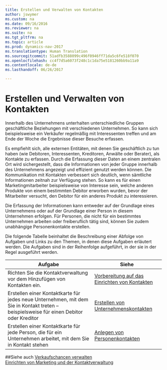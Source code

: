 ```yaml
---
title: Erstellen und Verwalten von Kontakten
author: jswymer
ms.custom: na
ms.date: 09/16/2016
ms.reviewer: na
ms.suite: na
ms.tgt_pltfrm: na
ms.topic: article
ms.prod: dynamics-nav-2017
ms.translationtype: Human Translation
ms.sourcegitcommit: 51adfb3588099c496f0946ff71da5c6fe518f070
ms.openlocfilehash: cc4f7d5a6073f248c1c1da75e5181260bb9a11a9
ms.contentlocale: de-de
ms.lasthandoff: 06/26/2017

---
```

# <a name="create-and-manage-contacts"></a>Erstellen und Verwalten von Kontakten
Innerhalb des Unternehmens unterhalten unterschiedliche Gruppen geschäftliche Beziehungen mit verschiedenen Unternehmen. So kann sich beispielsweise ein Verkäufer regelmäßig mit Interessenten treffen und am Ende der Woche die Ergebnisse dieser Besuche erfassen.

Es empfiehlt sich, alle externen Entitäten, mit denen Sie geschäftlich zu tun haben (wie Debitoren, Interessenten, Kreditoren, Anwälte oder Berater), als Kontakte zu erfassen. Durch die Erfassung dieser Daten an einem zentralen Ort wird sichergestellt, dass die Informationen von jeder Gruppe innerhalb des Unternehmens angezeigt und effizient genutzt werden können. Die Kommunikation mit Kontakten verbessert sich deutlich, wenn sämtliche Informationen zeitnah zur Verfügung stehen. So kann es für einen Marketingmitarbeiter beispielsweise von Interesse sein, welche anderen Produkte von einem bestimmten Debitor erworben wurden, bevor der Mitarbeiter versucht, den Debitor für ein anderes Produkt zu interessieren.

Die Erfassung der Informationen kann entweder auf der Grundlage eines Unternehmens oder auf der Grundlage einer Person in diesem Unternehmen erfolgen. Für Personen, die nicht für ein bestimmtes Unternehmen arbeiten oder freiberuflich tätig sind, können Sie zudem unabhängige Personenkontakte erstellen.

Die folgende Tabelle beinhaltet die Beschreibung einer Abfolge von Aufgaben und Links zu den Themen, in denen diese Aufgaben erläutert werden. Die Aufgaben sind in der Reihenfolge aufgeführt, in der sie in der Regel ausgeführt werden.

|Aufgabe |Siehe |
|---|----|
|Richten Sie die Kontaktverwaltung vor dem Hinzufügen von Kontakten ein.|[Vorbereitung auf das Einrichten von Kontakten](marketing-setup-contacts.md)|
|Erstellen einer Kontaktkarte für jedes neue Unternehmen, mit dem Sie in Kontakt treten – beispielsweise für einen Debitor oder Kreditor|[Erstellen von Unternehmenskontakten](marketing-create-contact-companies.md)|
|Erstellen einer Kontaktkarte für jede Person, die für ein Unternehmen arbeitet, mit dem Sie in Kontakt stehen|[Anlegen von Personenkontakten](marketing-create-contact-persons.md)|

##<a name="see-also"></a>Siehe auch
[Verkaufschancen verwalten](marketing-manage-sales-opportunities.md)  
[Einrichten von Marketing und der Kontaktverwaltung](marketing-setup-marketing.md)  

